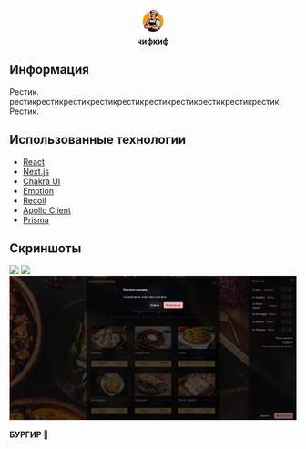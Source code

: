 <p align="center">
	<img src="public/images/chief.jpg" alt="Logo" width="48"/>
	<br/>
	<b>чифкиф</b>
</div>

## Информация

Рестик. рестикрестикрестикрестикрестикрестикрестикрестикрестикрестик Рестик.

## Использованные технологии

- [React](https://reactjs.org/)
- [Next.js](https://nextjs.org/)
- [Chakra UI](https://next.chakra-ui.com/)
- [Emotion](https://emotion.sh/)
- [Recoil](https://recoiljs.org/)
- [Apollo Client](https://www.apollographql.com/docs/react/)
- [Prisma](https://prisma.io/)

## Скриншоты

![](screenshots/dark.png) ![](screenshots/light.png) ![](screenshots/cart.png)

<b> БУРГИР 🍔 </b>
